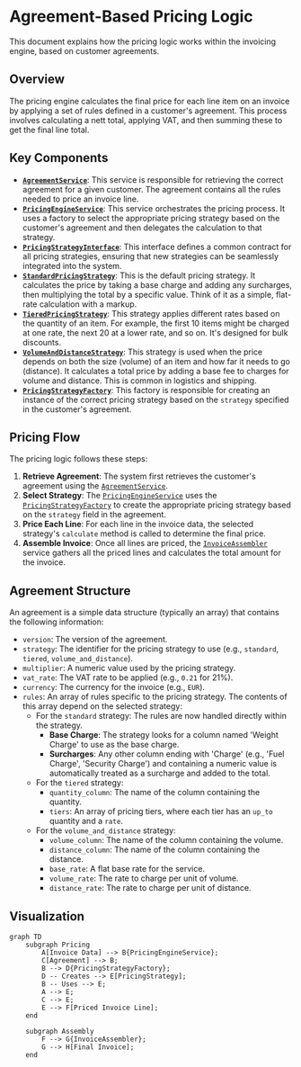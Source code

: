 # Agreement-Based Pricing Logic

This document explains how the pricing logic works within the invoicing engine, based on customer agreements.

## Overview

The pricing engine calculates the final price for each line item on an invoice by applying a set of rules defined in a customer's agreement. This process involves calculating a nett total, applying VAT, and then summing these to get the final line total.

## Key Components

- **[`AgreementService`](./packages/AgreementService/src/Services/AgreementService.php)**: This service is responsible for retrieving the correct agreement for a given customer. The agreement contains all the rules needed to price an invoice line.
- **[`PricingEngineService`](./packages/PricingEngine/src/Services/PricingEngineService.php)**: This service orchestrates the pricing process. It uses a factory to select the appropriate pricing strategy based on the customer's agreement and then delegates the calculation to that strategy.
- **[`PricingStrategyInterface`](./packages/PricingEngine/src/Strategies/PricingStrategyInterface.php)**: This interface defines a common contract for all pricing strategies, ensuring that new strategies can be seamlessly integrated into the system.
- **[`StandardPricingStrategy`](./packages/PricingEngine/src/Strategies/StandardPricingStrategy.php)**: This is the default pricing strategy. It calculates the price by taking a base charge and adding any surcharges, then multiplying the total by a specific value. Think of it as a simple, flat-rate calculation with a markup.
- **[`TieredPricingStrategy`](./packages/PricingEngine/src/Strategies/TieredPricingStrategy.php)**: This strategy applies different rates based on the quantity of an item. For example, the first 10 items might be charged at one rate, the next 20 at a lower rate, and so on. It's designed for bulk discounts.
- **[`VolumeAndDistanceStrategy`](./packages/PricingEngine/src/Strategies/VolumeAndDistanceStrategy.php)**: This strategy is used when the price depends on both the size (volume) of an item and how far it needs to go (distance). It calculates a total price by adding a base fee to charges for volume and distance. This is common in logistics and shipping.
- **[`PricingStrategyFactory`](./packages/PricingEngine/src/Services/PricingStrategyFactory.php)**: This factory is responsible for creating an instance of the correct pricing strategy based on the `strategy` specified in the customer's agreement.

## Pricing Flow

The pricing logic follows these steps:

1.  **Retrieve Agreement**: The system first retrieves the customer's agreement using the [`AgreementService`](./packages/AgreementService/src/Services/AgreementService.php).
2.  **Select Strategy**: The [`PricingEngineService`](./packages/PricingEngine/src/Services/PricingEngineService.php) uses the [`PricingStrategyFactory`](./packages/PricingEngine/src/Services/PricingStrategyFactory.php) to create the appropriate pricing strategy based on the `strategy` field in the agreement.
3.  **Price Each Line**: For each line in the invoice data, the selected strategy's `calculate` method is called to determine the final price.
4.  **Assemble Invoice**: Once all lines are priced, the [`InvoiceAssembler`](./packages/InvoiceAssembler/src/Services/InvoiceAssemblerService.php) service gathers all the priced lines and calculates the total amount for the invoice.

## Agreement Structure

An agreement is a simple data structure (typically an array) that contains the following information:

-   `version`: The version of the agreement.
-   `strategy`: The identifier for the pricing strategy to use (e.g., `standard`, `tiered`, `volume_and_distance`).
-   `multiplier`: A numeric value used by the pricing strategy.
-   `vat_rate`: The VAT rate to be applied (e.g., `0.21` for 21%).
-   `currency`: The currency for the invoice (e.g., `EUR`).
-   `rules`: An array of rules specific to the pricing strategy. The contents of this array depend on the selected strategy:
    -   For the `standard` strategy: The rules are now handled directly within the strategy.
        -   **Base Charge**: The strategy looks for a column named 'Weight Charge' to use as the base charge.
        -   **Surcharges**: Any other column ending with 'Charge' (e.g., 'Fuel Charge', 'Security Charge') and containing a numeric value is automatically treated as a surcharge and added to the total.
    -   For the `tiered` strategy:
        -   `quantity_column`: The name of the column containing the quantity.
        -   `tiers`: An array of pricing tiers, where each tier has an `up_to` quantity and a `rate`.
    -   For the `volume_and_distance` strategy:
        -   `volume_column`: The name of the column containing the volume.
        -   `distance_column`: The name of the column containing the distance.
        -   `base_rate`: A flat base rate for the service.
        -   `volume_rate`: The rate to charge per unit of volume.
        -   `distance_rate`: The rate to charge per unit of distance.

## Visualization

```mermaid
graph TD
    subgraph Pricing
        A[Invoice Data] --> B{PricingEngineService};
        C[Agreement] --> B;
        B --> D{PricingStrategyFactory};
        D -- Creates --> E[PricingStrategy];
        B -- Uses --> E;
        A --> E;
        C --> E;
        E --> F[Priced Invoice Line];
    end

    subgraph Assembly
        F --> G{InvoiceAssembler};
        G --> H[Final Invoice];
    end
```